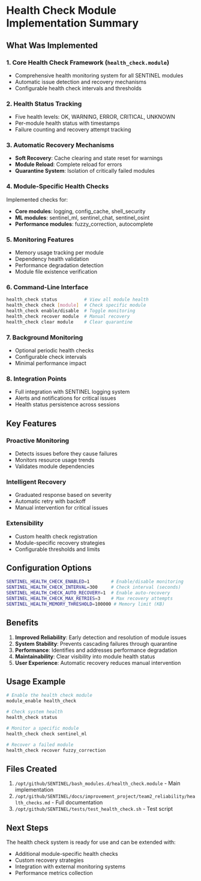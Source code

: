 # Health Check Module Implementation Summary

## What Was Implemented

### 1. **Core Health Check Framework** (`health_check.module`)
- Comprehensive health monitoring system for all SENTINEL modules
- Automatic issue detection and recovery mechanisms
- Configurable health check intervals and thresholds

### 2. **Health Status Tracking**
- Five health levels: OK, WARNING, ERROR, CRITICAL, UNKNOWN
- Per-module health status with timestamps
- Failure counting and recovery attempt tracking

### 3. **Automatic Recovery Mechanisms**
- **Soft Recovery**: Cache clearing and state reset for warnings
- **Module Reload**: Complete reload for errors
- **Quarantine System**: Isolation of critically failed modules

### 4. **Module-Specific Health Checks**
Implemented checks for:
- **Core modules**: logging, config_cache, shell_security
- **ML modules**: sentinel_ml, sentinel_chat, sentinel_osint
- **Performance modules**: fuzzy_correction, autocomplete

### 5. **Monitoring Features**
- Memory usage tracking per module
- Dependency health validation
- Performance degradation detection
- Module file existence verification

### 6. **Command-Line Interface**
```bash
health_check status          # View all module health
health_check check [module]  # Check specific module
health_check enable/disable  # Toggle monitoring
health_check recover module  # Manual recovery
health_check clear module    # Clear quarantine
```

### 7. **Background Monitoring**
- Optional periodic health checks
- Configurable check intervals
- Minimal performance impact

### 8. **Integration Points**
- Full integration with SENTINEL logging system
- Alerts and notifications for critical issues
- Health status persistence across sessions

## Key Features

### Proactive Monitoring
- Detects issues before they cause failures
- Monitors resource usage trends
- Validates module dependencies

### Intelligent Recovery
- Graduated response based on severity
- Automatic retry with backoff
- Manual intervention for critical issues

### Extensibility
- Custom health check registration
- Module-specific recovery strategies
- Configurable thresholds and limits

## Configuration Options

```bash
SENTINEL_HEALTH_CHECK_ENABLED=1        # Enable/disable monitoring
SENTINEL_HEALTH_CHECK_INTERVAL=300     # Check interval (seconds)
SENTINEL_HEALTH_CHECK_AUTO_RECOVERY=1  # Enable auto-recovery
SENTINEL_HEALTH_CHECK_MAX_RETRIES=3    # Max recovery attempts
SENTINEL_HEALTH_MEMORY_THRESHOLD=100000 # Memory limit (KB)
```

## Benefits

1. **Improved Reliability**: Early detection and resolution of module issues
2. **System Stability**: Prevents cascading failures through quarantine
3. **Performance**: Identifies and addresses performance degradation
4. **Maintainability**: Clear visibility into module health status
5. **User Experience**: Automatic recovery reduces manual intervention

## Usage Example

```bash
# Enable the health check module
module_enable health_check

# Check system health
health_check status

# Monitor a specific module
health_check check sentinel_ml

# Recover a failed module
health_check recover fuzzy_correction
```

## Files Created

1. `/opt/github/SENTINEL/bash_modules.d/health_check.module` - Main implementation
2. `/opt/github/SENTINEL/docs/improvement_project/team2_reliability/health_checks.md` - Full documentation
3. `/opt/github/SENTINEL/tests/test_health_check.sh` - Test script

## Next Steps

The health check system is ready for use and can be extended with:
- Additional module-specific health checks
- Custom recovery strategies
- Integration with external monitoring systems
- Performance metrics collection